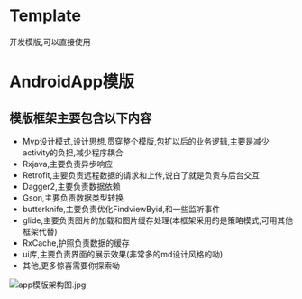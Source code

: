 # Template
开发模版,可以直接使用
# AndroidApp模版

## 模版框架主要包含以下内容
- Mvp设计模式,设计思想,贯穿整个模版,包扩以后的业务逻辑,主要是减少activity的负担,减少程序耦合
- Rxjava,主要负责异步响应
- Retrofit,主要负责远程数据的请求和上传,说白了就是负责与后台交互
- Dagger2,主要负责数据依赖
- Gson,主要负责数据类型转换
- butterknife,主要负责优化FindviewByid,和一些监听事件
- glide,主要负责图片的加载和图片缓存处理(本框架采用的是策略模式,可用其他框架代替)
- RxCache,护照负责数据的缓存
- ui库,主要负责界面的展示效果(非常多的md设计风格的呦)
- 其他,更多惊喜需要你探索呦

![app模版架构图.jpg](C:\Users\Administrator\Desktop\app模版架构图.jpg)
